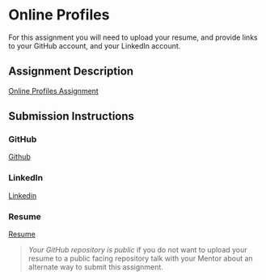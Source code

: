 # Online Profiles
For this assignment you will need to upload your resume, and provide links to your GitHub account, and your LinkedIn account.

## Assignment Description
[Online Profiles Assignment](https://education.launchcode.org/liftoff/assignments/online-profiles/)

## Submission Instructions
 
### GitHub
[Github](https://github.com/sanaipey)

### LinkedIn
[Linkedin](https://www.linkedin.com/in/sheila-olewe-05774316b/)

### Resume
[Resume](https://github.com/sanaipey/liftoff-assignments/blob/master/C1-Online_Profiles/Sheila%20Olewe%20CV.pdf)

> *Your GitHub repository is public* if you do not want to upload your resume to a public facing repository talk with your Mentor about an alternate way to submit this assignment.
